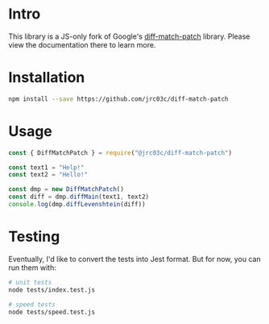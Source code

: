 # Intro

This library is a JS-only fork of Google's [diff-match-patch](https://github.com/google/diff-match-patch) library. Please view the documentation there to learn more.

# Installation

```bash
npm install --save https://github.com/jrc03c/diff-match-patch
```

# Usage

```js
const { DiffMatchPatch } = require("@jrc03c/diff-match-patch")

const text1 = "Help!"
const text2 = "Hello!"

const dmp = new DiffMatchPatch()
const diff = dmp.diffMain(text1, text2)
console.log(dmp.diffLevenshtein(diff))
```

# Testing

Eventually, I'd like to convert the tests into Jest format. But for now, you can run them with:

```bash
# unit tests
node tests/index.test.js

# speed tests
node tests/speed.test.js
```

